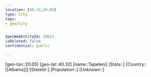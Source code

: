 ```yaml
---
location: [40.32,20.05]
type: City
tags:
- geo/City


SpocWebEntityId: 34812
isDeleted: false
confidential: public

---
```

[geo-lon::20.05]
[geo-lat::40.32]
[name::Tepeleni]
[State::]
[Country::[[Albania]]]
[StateId::]
[Population::]
[Unknown::]

